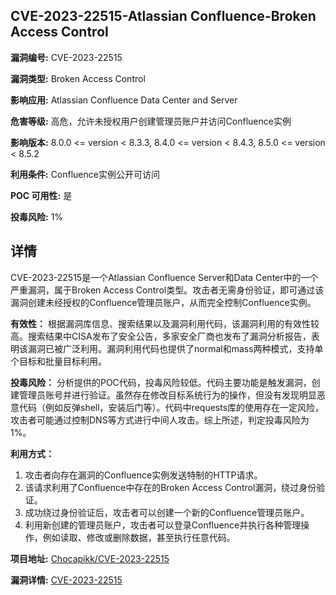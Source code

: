## CVE-2023-22515-Atlassian Confluence-Broken Access Control

**漏洞编号:** CVE-2023-22515

**漏洞类型:** Broken Access Control

**影响应用:** Atlassian Confluence Data Center and Server

**危害等级:** 高危，允许未授权用户创建管理员账户并访问Confluence实例

**影响版本:** 8.0.0 <= version < 8.3.3, 8.4.0 <= version < 8.4.3, 8.5.0 <= version < 8.5.2

**利用条件:** Confluence实例公开可访问

**POC 可用性:** 是

**投毒风险:** 1%

## 详情

CVE-2023-22515是一个Atlassian Confluence Server和Data Center中的一个严重漏洞，属于Broken Access Control类型。攻击者无需身份验证，即可通过该漏洞创建未经授权的Confluence管理员账户，从而完全控制Confluence实例。

**有效性：**
根据漏洞库信息、搜索结果以及漏洞利用代码，该漏洞利用的有效性较高。搜索结果中CISA发布了安全公告，多家安全厂商也发布了漏洞分析报告，表明该漏洞已被广泛利用。漏洞利用代码也提供了normal和mass两种模式，支持单个目标和批量目标利用。

**投毒风险：**
分析提供的POC代码，投毒风险较低。代码主要功能是触发漏洞，创建管理员账号并进行验证。虽然存在修改目标系统行为的操作，但没有发现明显恶意代码（例如反弹shell，安装后门等）。代码中requests库的使用存在一定风险，攻击者可能通过控制DNS等方式进行中间人攻击。综上所述，判定投毒风险为1%。

**利用方式：**
1.  攻击者向存在漏洞的Confluence实例发送特制的HTTP请求。
2.  该请求利用了Confluence中存在的Broken Access Control漏洞，绕过身份验证。
3.  成功绕过身份验证后，攻击者可以创建一个新的Confluence管理员账户。
4.  利用新创建的管理员账户，攻击者可以登录Confluence并执行各种管理操作，例如读取、修改或删除数据，甚至执行任意代码。

**项目地址:** [Chocapikk/CVE-2023-22515](https://github.com/Chocapikk/CVE-2023-22515)

**漏洞详情:** [CVE-2023-22515](https://nvd.nist.gov/vuln/detail/CVE-2023-22515)